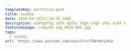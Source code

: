 ```yaml
---
templateKey: portfolio-post
title: Svatba
date: 2019-04-10T21:20:35.188Z
description: asdfgdfhg sdfh dgfhs fdgh sfgh sfhs hsdf h
featuredimage: /img/05-img_9915-001.jpg
tags:
  - svatby
url: 'https://www.youtube.com/watch?v=fTAPaHcLAhw'
---
```


